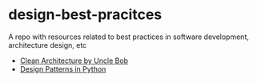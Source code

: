 # design-best-pracitces
A repo with resources related to best practices in software development, architecture design, etc


- [Clean Architecture by Uncle Bob](https://blog.cleancoder.com/uncle-bob/2012/08/13/the-clean-architecture.html)
- [Design Patterns in Python](https://refactoring.guru/design-patterns/python)
